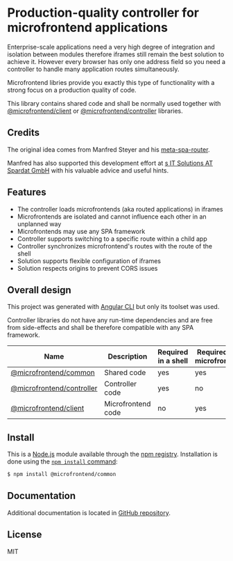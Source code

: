 # Production-quality controller for microfrontend applications

Enterprise-scale applications need a very high degree of integration and isolation between modules therefore iframes still remain the best solution to achieve it. However every browser has only one address field so you need a controller to handle many application routes simultaneously.

Microfrontend libries provide you exactly this type of functionality with a strong focus on a production quality of code.

This library contains shared code and shall be normally used together with [@microfrontend/client](https://www.npmjs.com/package/@microfrontend/common) or [@microfrontend/controller](https://www.npmjs.com/package/@microfrontend/controller) libraries.

## Credits

The original idea comes from Manfred Steyer and his [meta-spa-router](https://github.com/manfredsteyer/meta-router).

Manfred has also supported this development effort at [s IT Solutions AT Spardat GmbH](https://www.s-itsolutions.at/en/home) with his valuable advice and useful hints. 

## Features

- The controller loads microfrontends (aka routed applications) in iframes
- Microfrontends are isolated and cannot influence each other in an unplanned way 
- Microfrontends may use any SPA framework
- Controller supports switching to a specific route within a child app
- Controller synchronizes microfrontend's routes with the route of the shell
- Solution supports flexible configuration of iframes
- Solution respects origins to prevent CORS issues

## Overall design

This project was generated with [Angular CLI](https://github.com/angular/angular-cli) but only its toolset was used.

Controller libraries do not have any run-time dependencies and are free from side-effects and shall be therefore compatible with any SPA framework.

Name | Description | Required in a shell | Required in a microfrontend
------------ | -------------| -------------| -------------
[@microfrontend/common](https://www.npmjs.com/package/@microfrontend/common) | Shared code | yes | yes
[@microfrontend/controller](https://www.npmjs.com/package/@microfrontend/controller) | Controller code | yes | no
[@microfrontend/client](https://www.npmjs.com/package/@microfrontend/client) | Microfrontend code | no | yes

## Install

This is a [Node.js](https://nodejs.org/en/) module available through the
[npm registry](https://www.npmjs.com/). Installation is done using the
[`npm install` command](https://docs.npmjs.com/getting-started/installing-npm-packages-locally):

```bash
$ npm install @microfrontend/common
```

## Documentation

Additional documentation is located in [GitHub repository](https://github.com/demyanets/microfrontend).

## License

MIT